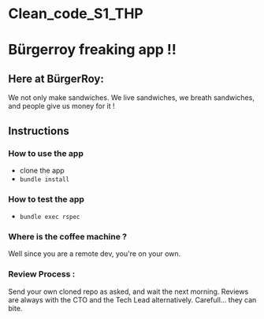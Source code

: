 # Clean_code_S1_THP

# Bürgerroy freaking app !!

## Here at BürgerRoy:
We not only make sandwiches. We live sandwiches, we breath sandwiches, and people give us money for it !

## Instructions

### How to use the app
* clone the app
* `bundle install`

### How to test the app
* `bundle exec rspec`

### Where is the coffee machine ?
Well since you are a remote dev, you're on your own.

### Review Process :
Send your own cloned repo as asked, and wait the next morning.
Reviews are always with the CTO and the Tech Lead alternatively. Carefull... they can bite.
